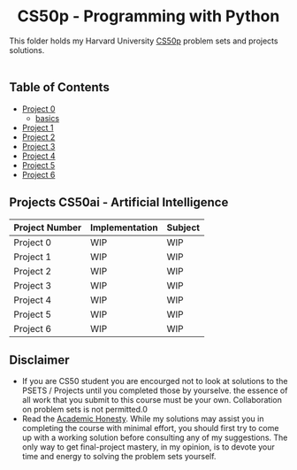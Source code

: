 <h1 align="center"> CS50p - Programming with Python </h1>

This folder holds my Harvard University <a href="https://cs50.harvard.edu/python/2022/">CS50p</a> problem sets and projects solutions.
<br/><br/>

## Table of Contents
- [Project 0](project0)
  - [basics](project0/basic)
- [Project 1](project1)
- [Project 2](project2)
- [Project 3](project3)
- [Project 4](project4)
- [Project 5](project5)
- [Project 6](project5)


## Projects CS50ai - Artificial Intelligence
| Project Number | Implementation                         | Subject                  |
| -------------- | -------------------------------------- | ------------------------ |
| Project 0      | WIP                                    | WIP                      |
| Project 1      | WIP                                    | WIP                      |
| Project 2      | WIP                                    | WIP                      |
| Project 3      | WIP                                    | WIP                      |
| Project 4      | WIP                                    | WIP                      |
| Project 5      | WIP                                    | WIP                      |
| Project 6      | WIP                                    | WIP                      |

## Disclaimer
- If you are CS50 student you are encourged not to look at solutions to the PSETS / Projects until you completed those by yourselve. the essence of all work that you submit to this course must be your own. Collaboration on problem sets is not permitted.0
- Read the [Academic Honesty](https://cs50.harvard.edu/x/2021/honesty/). While my solutions may assist you in completing the course with minimal effort, you should first try to come up with a working solution before consulting any of my suggestions. The only way to get final-project mastery, in my opinion, is to devote your time and energy to solving the problem sets yourself.
